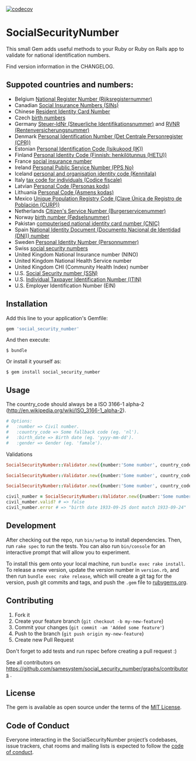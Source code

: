 [![codecov](https://codecov.io/gh/samesystem/social_security_number/branch/master/graph/badge.svg)](https://codecov.io/gh/samesystem/social_security_number)

# SocialSecurityNumber

This small Gem adds useful methods to your Ruby or Ruby on Rails app to validate for national identification numbers.

Find version information in the CHANGELOG.

## Suppoted countries and numbers:

* Belgium [National Register Number (Rijksregisternummer)](https://en.wikipedia.org/wiki/National_identification_number#Belgium)
* Canadian [Social Insurance Numbers (SINs)](https://en.wikipedia.org/wiki/Social_Insurance_Number)
* Chinese [Resident Identity Card Number](https://en.wikipedia.org/wiki/Resident_Identity_Card#Identity_card_number)
* Czech [birth numbers](https://en.wikipedia.org/wiki/National_identification_number#Czech_Republic_and_Slovakia)
* Germany [Steuer-IdNr (Steuerliche Identifikationsnummer)](https://en.wikipedia.org/wiki/National_identification_number#Germany) and [RVNR (Rentenversicherungsnummer)](https://de.wikipedia.org/wiki/Versicherungsnummer)
* Denmark [Personal Identification Number (Det Centrale Personregister (CPR))](https://en.wikipedia.org/wiki/National_identification_number#Denmark)
* Estonian [Personal Identification Code (Isikukood (IK))](https://en.wikipedia.org/wiki/National_identification_number#Estonia)
* Finland [Personal Identity Code (Finnish: henkilötunnus (HETU))](https://en.wikipedia.org/wiki/National_identification_number#Finland)
* France [social insurance number](https://en.wikipedia.org/wiki/National_identification_number#France)
* Ireland [Personal Public Service Number (PPS No)](https://en.wikipedia.org/wiki/Personal_Public_Service_Number)
* Iceland [personal and organisation identity code (Kennitala)](https://en.wikipedia.org/wiki/National_identification_number#Iceland)
* Italy [tax code for individuals (Codice fiscale)](https://en.wikipedia.org/wiki/National_identification_number#Italy)
* Latvian [Personal Code (Personas kods)](https://en.wikipedia.org/wiki/National_identification_number#Latvia)
* Lithuania [Personal Code (Asmens kodas)](https://en.wikipedia.org/wiki/National_identification_number#Lithuania)
* Mexico [Unique Population Registry Code (Clave Única de Registro de Población (CURP))](https://en.wikipedia.org/wiki/Unique_Population_Registry_Code)
* Netherlands [Citizen's Service Number (Burgerservicenummer)](https://en.wikipedia.org/wiki/National_identification_number#Netherlands)
* Norway [birth number (Fødselsnummer)](https://en.wikipedia.org/wiki/National_identification_number#Norway)
* Pakistan [computerised national identity card number (CNIC)](https://en.wikipedia.org/wiki/National_identification_number#Pakistan)
* Spain [National Identity Document (Documento Nacional de Identidad (DNI)) number](https://en.wikipedia.org/wiki/National_identification_number#Spain)
* Sweden [Personal Identity Number (Personnummer)](https://en.wikipedia.org/wiki/National_identification_number#Sweden)
* Swiss [social security numbers](https://en.wikipedia.org/wiki/National_identification_number#Switzerland)
* United Kingdom National Insurance number (NINO)
* United Kingdom National Health Service number
* United Kingdom CHI (Community Health Index) number
* U.S. [Social Security number (SSN)](https://en.wikipedia.org/wiki/Social_Security_number)
* U.S. [Individual Taxpayer Identification Number (ITIN)](https://en.wikipedia.org/wiki/Individual_Taxpayer_Identification_Number)
* U.S. Employer Identification Number (EIN)

## Installation

Add this line to your application's Gemfile:

```ruby
gem 'social_security_number'
```

And then execute:

    $ bundle

Or install it yourself as:

    $ gem install social_security_number

## Usage
The country_code should always be a ISO 3166-1 alpha-2 (http://en.wikipedia.org/wiki/ISO_3166-1_alpha-2).
```ruby
# Options:
#   :number => Civil number.
#   :country_code => Some fallback code (eg. 'nl').
#   :birth_date => Birth date (eg. 'yyyy-mm-dd').
#   :gender => Gender (eg. 'famale').
```
Validations
```ruby
SocialSecurityNumber::Validator.new({number:'Some number', country_code:'nl'}).valid? # => true

SocialSecurityNumber::Validator.new({number:'Some number', country_code:'nl', birth_date: 'yyyy-mm-dd'}).valid? # => true

SocialSecurityNumber::Validator.new({number:'Some number', country_code:'nl'}) # => #<SocialSecurityNumber::Validator:0x000000021e2420 @civil_number="Some number", @country_code="NL", @birth_date=birth_date from civil number information, @gender=gender from civil number information>

civil_number = SocialSecurityNumber::Validator.new({number:'Some number', country_code:'nl'})
civil_number.valid? # => false
civil_number.error # => "birth date 1933-09-25 dont match 1933-09-24"
```

## Development

After checking out the repo, run `bin/setup` to install dependencies. Then, run `rake spec` to run the tests. You can also run `bin/console` for an interactive prompt that will allow you to experiment.

To install this gem onto your local machine, run `bundle exec rake install`. To release a new version, update the version number in `version.rb`, and then run `bundle exec rake release`, which will create a git tag for the version, push git commits and tags, and push the `.gem` file to [rubygems.org](https://rubygems.org).

## Contributing

1. Fork it
2. Create your feature branch (`git checkout -b my-new-feature`)
3. Commit your changes (`git commit -am 'Added some feature'`)
4. Push to the branch (`git push origin my-new-feature`)
5. Create new Pull Request

Don't forget to add tests and run rspec before creating a pull request :)

See all contributors on https://github.com/samesystem/social_security_number/graphs/contributors .

## License

The gem is available as open source under the terms of the [MIT License](http://opensource.org/licenses/MIT).

## Code of Conduct

Everyone interacting in the SocialSecurityNumber project’s codebases, issue trackers, chat rooms and mailing lists is expected to follow the [code of conduct](https://github.com/samesystem/social_security_number/blob/master/CODE_OF_CONDUCT.md).
